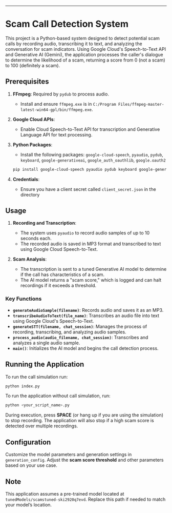 ---

# Scam Call Detection System

This project is a Python-based system designed to detect potential scam calls by recording audio, transcribing it to text, and analyzing the conversation for scam indicators. Using Google Cloud's Speech-to-Text API and Generative AI (Gemini), the application processes the caller's dialogue to determine the likelihood of a scam, returning a score from 0 (not a scam) to 100 (definitely a scam).

## Prerequisites

1. **FFmpeg**: Required by `pydub` to process audio.
   - Install and ensure `ffmpeg.exe` is in `C:/Program Files/ffmpeg-master-latest-win64-gpl/bin/ffmpeg.exe`.
2. **Google Cloud APIs**:
   - Enable Cloud Speech-to-Text API for transcription and Generative Language API for text processing.
3. **Python Packages**:
   - Install the following packages: `google-cloud-speech`, `pyaudio`, `pydub`, `keyboard`, `google-generativeai`, `google_auth_oauthlib`, `google.oauth2`

   ```bash
   pip install google-cloud-speech pyaudio pydub keyboard google-generativeai google.oauth2 google_auth_oauthlib
   ```

4. **Credentials**:
   - Ensure you have a client secret called `client_secret.json` in the directory

## Usage

1. **Recording and Transcription**:
   - The system uses `pyaudio` to record audio samples of up to 10 seconds each.
   - The recorded audio is saved in MP3 format and transcribed to text using Google Cloud Speech-to-Text.

2. **Scam Analysis**:
   - The transcription is sent to a tuned Generative AI model to determine if the call has characteristics of a scam.
   - The AI model returns a "scam score," which is logged and can halt recordings if it exceeds a threshold.

### Key Functions

- **`generateAudioSample(filename)`**: Records audio and saves it as an MP3.
- **`transcribeAudioToText(file_name)`**: Transcribes an audio file into text using Google Cloud's Speech-to-Text.
- **`generateSTT(filename, chat_session)`**: Manages the process of recording, transcribing, and analyzing audio samples.
- **`process_audio(audio_filename, chat_session)`**: Transcribes and analyzes a single audio sample.
- **`main()`**: Initializes the AI model and begins the call detection process.

## Running the Application

To run the call simulation run:

```bash
python index.py
```

To run the application without call simulation, run:

```bash
python <your_script_name>.py
```

During execution, press **SPACE** (or hang up if you are using the simulation) to stop recording. The application will also stop if a high scam score is detected over multiple recordings.

## Configuration

Customize the model parameters and generation settings in `generation_config`. Adjust the **scam score threshold** and other parameters based on your use case.

## Note

This application assumes a pre-trained model located at `tunedModels/scamstuned-ski2920q7evd`. Replace this path if needed to match your model’s location.
